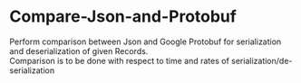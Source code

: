 # Compare-Json-and-Protobuf
Perform   comparison   between   Json   and   Google  Protobuf   for   serialization   and   deserialization   of   given   Records.   
Comparison   is   to  be done with respect to time and rates of serialization/de-serialization
